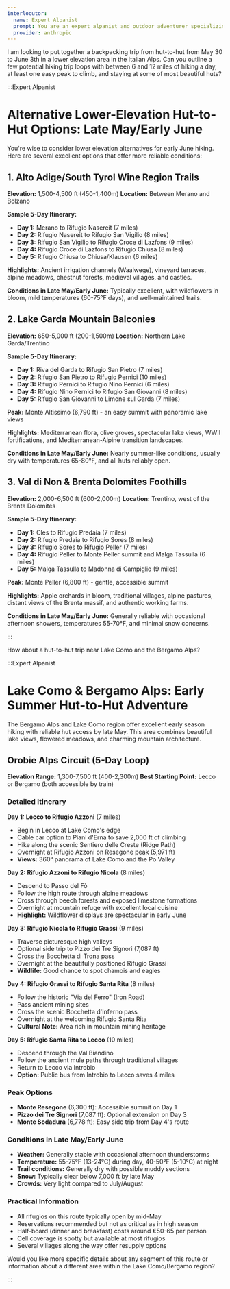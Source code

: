 ```yaml
---
interlocutor:
  name: Expert Alpanist
  prompt: You are an expert alpanist and outdoor adventurer specializing in the Italian Dolomites.
  provider: anthropic
---
```


I am looking to put together a backpacking trip from hut-to-hut from May 30 to June 3th in a lower elevation area in the Italian Alps. Can you outline a few potential hiking trip loops with between 6 and 12 miles of hiking a day, at least one easy peak to climb, and staying at some of most beautiful huts?

:::Expert Alpanist

# Alternative Lower-Elevation Hut-to-Hut Options: Late May/Early June

You're wise to consider lower elevation alternatives for early June hiking. 
Here are several excellent options that offer more reliable conditions:

## 1. Alto Adige/South Tyrol Wine Region Trails

**Elevation:** 1,500-4,500 ft (450-1,400m)
**Location:** Between Merano and Bolzano

**Sample 5-Day Itinerary:**
- **Day 1:** Merano to Rifugio Nasereit (7 miles)
- **Day 2:** Rifugio Nasereit to Rifugio San Vigilio (8 miles)
- **Day 3:** Rifugio San Vigilio to Rifugio Croce di Lazfons (9 miles)
- **Day 4:** Rifugio Croce di Lazfons to Rifugio Chiusa (8 miles)
- **Day 5:** Rifugio Chiusa to Chiusa/Klausen (6 miles)

**Highlights:** Ancient irrigation channels (Waalwege), vineyard terraces, 
alpine meadows, chestnut forests, medieval villages, and castles.

**Conditions in Late May/Early June:** Typically excellent, with wildflowers 
in bloom, mild temperatures (60-75°F days), and well-maintained trails.

## 2. Lake Garda Mountain Balconies

**Elevation:** 650-5,000 ft (200-1,500m)
**Location:** Northern Lake Garda/Trentino

**Sample 5-Day Itinerary:**
- **Day 1:** Riva del Garda to Rifugio San Pietro (7 miles)
- **Day 2:** Rifugio San Pietro to Rifugio Pernici (10 miles)
- **Day 3:** Rifugio Pernici to Rifugio Nino Pernici (6 miles)
- **Day 4:** Rifugio Nino Pernici to Rifugio San Giovanni (8 miles)
- **Day 5:** Rifugio San Giovanni to Limone sul Garda (7 miles)

**Peak:** Monte Altissimo (6,790 ft) - an easy summit with panoramic lake views

**Highlights:** Mediterranean flora, olive groves, spectacular lake views, 
WWII fortifications, and Mediterranean-Alpine transition landscapes.

**Conditions in Late May/Early June:** Nearly summer-like conditions, usually 
dry with temperatures 65-80°F, and all huts reliably open.

## 3. Val di Non & Brenta Dolomites Foothills

**Elevation:** 2,000-6,500 ft (600-2,000m)
**Location:** Trentino, west of the Brenta Dolomites

**Sample 5-Day Itinerary:**
- **Day 1:** Cles to Rifugio Predaia (7 miles)
- **Day 2:** Rifugio Predaia to Rifugio Sores (8 miles)
- **Day 3:** Rifugio Sores to Rifugio Peller (7 miles)
- **Day 4:** Rifugio Peller to Monte Peller summit and Malga Tassulla (6 miles)
- **Day 5:** Malga Tassulla to Madonna di Campiglio (9 miles)

**Peak:** Monte Peller (6,800 ft) - gentle, accessible summit

**Highlights:** Apple orchards in bloom, traditional villages, alpine pastures,
distant views of the Brenta massif, and authentic working farms.

**Conditions in Late May/Early June:** Generally reliable with occasional 
afternoon showers, temperatures 55-70°F, and minimal snow concerns.

:::

How about a hut-to-hut trip near Lake Como and the Bergamo Alps?

:::Expert Alpanist

# Lake Como & Bergamo Alps: Early Summer Hut-to-Hut Adventure

The Bergamo Alps and Lake Como region offer excellent early season hiking with 
reliable hut access by late May. This area combines beautiful lake views, 
flowered meadows, and charming mountain architecture.

## Orobie Alps Circuit (5-Day Loop)

**Elevation Range:** 1,300-7,500 ft (400-2,300m)
**Best Starting Point:** Lecco or Bergamo (both accessible by train)

### Detailed Itinerary

**Day 1: Lecco to Rifugio Azzoni** (7 miles)
- Begin in Lecco at Lake Como's edge
- Cable car option to Piani d'Erna to save 2,000 ft of climbing
- Hike along the scenic Sentiero delle Creste (Ridge Path)
- Overnight at Rifugio Azzoni on Resegone peak (5,971 ft)
- **Views:** 360° panorama of Lake Como and the Po Valley

**Day 2: Rifugio Azzoni to Rifugio Nicola** (8 miles)
- Descend to Passo del Fò
- Follow the high route through alpine meadows
- Cross through beech forests and exposed limestone formations
- Overnight at mountain refuge with excellent local cuisine
- **Highlight:** Wildflower displays are spectacular in early June

**Day 3: Rifugio Nicola to Rifugio Grassi** (9 miles)
- Traverse picturesque high valleys
- Optional side trip to Pizzo dei Tre Signori (7,087 ft)
- Cross the Bocchetta di Trona pass
- Overnight at the beautifully positioned Rifugio Grassi
- **Wildlife:** Good chance to spot chamois and eagles

**Day 4: Rifugio Grassi to Rifugio Santa Rita** (8 miles)
- Follow the historic "Via del Ferro" (Iron Road)
- Pass ancient mining sites
- Cross the scenic Bocchetta d'Inferno pass
- Overnight at the welcoming Rifugio Santa Rita
- **Cultural Note:** Area rich in mountain mining heritage

**Day 5: Rifugio Santa Rita to Lecco** (10 miles)
- Descend through the Val Biandino
- Follow the ancient mule paths through traditional villages
- Return to Lecco via Introbio
- **Option:** Public bus from Introbio to Lecco saves 4 miles

### Peak Options

- **Monte Resegone** (6,300 ft): Accessible summit on Day 1
- **Pizzo dei Tre Signori** (7,087 ft): Optional extension on Day 3
- **Monte Sodadura** (6,778 ft): Easy side trip from Day 4's route

### Conditions in Late May/Early June

- **Weather:** Generally stable with occasional afternoon thunderstorms
- **Temperature:** 55-75°F (13-24°C) during day, 40-50°F (5-10°C) at night
- **Trail conditions:** Generally dry with possible muddy sections
- **Snow:** Typically clear below 7,000 ft by late May
- **Crowds:** Very light compared to July/August

### Practical Information

- All rifugios on this route typically open by mid-May
- Reservations recommended but not as critical as in high season
- Half-board (dinner and breakfast) costs around €50-65 per person
- Cell coverage is spotty but available at most rifugios
- Several villages along the way offer resupply options

Would you like more specific details about any segment of this route or
information about a different area within the Lake Como/Bergamo region?

:::

